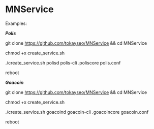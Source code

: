 # MNService

Examples:

***Polis***

git clone https://github.com/tokayseo/MNService && cd MNService

chmod +x create_service.sh

./create_service.sh polisd polis-cli .poliscore polis.conf

reboot



***Goacoin***

git clone https://github.com/tokayseo/MNService && cd MNService

chmod +x create_service.sh

./create_service.sh goacoind goacoin-cli .goacoincore goacoin.conf

reboot
